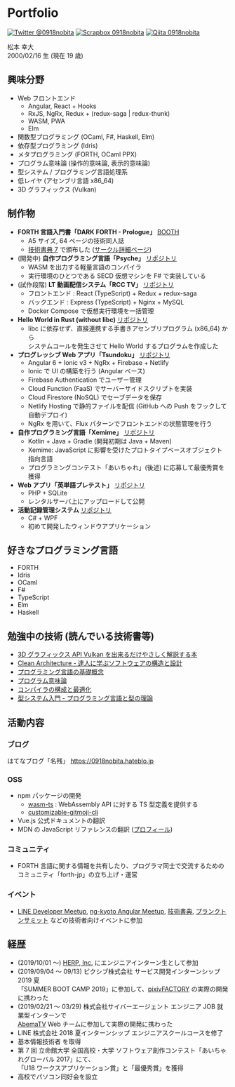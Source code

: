 # Portfolio

[![Twitter @0918nobita](https://img.shields.io/badge/Twitter-%400918nobita-blue.svg?style=flat-square&logo=twitter)](https://twitter.com/0918nobita) [![Scrapbox 0918nobita](https://img.shields.io/badge/Scrapbox-0918nobita-3CAC86?style=flat-square)](https://scrapbox.io/0918nobita/) [![Qiita 0918nobita](https://img.shields.io/badge/Qiita-0918nobita-brightgreen.svg?style=flat-square)](https://qiita.com/0918nobita)

松本 幸大  
2000/02/16 生 (現在 19 歳)

## 興味分野

- Web フロントエンド
  - Angular, React + Hooks
  - RxJS, NgRx, Redux + (redux-saga | redux-thunk)
  - WASM, PWA
  - Elm
- 関数型プログラミング (OCaml, F#, Haskell, Elm)
- 依存型プログラミング (Idris)
- メタプログラミング (FORTH, OCaml PPX)
- プログラム意味論 (操作的意味論, 表示的意味論)
- 型システム / プログラミング言語処理系
- 低レイヤ (アセンブリ言語 x86_64)
- 3D グラフィックス (Vulkan)

## 制作物

- **FORTH 言語入門書「DARK FORTH - Prologue」** [BOOTH](https://t.co/P311mCRU0U)
  - A5 サイズ, 64 ページの技術同人誌
  - [技術書典 7](https://techbookfest.org/event/tbf07) で頒布した ([サークル詳細ページ](https://techbookfest.org/event/tbf07/circle/5638538418716672))
- (開発中) **自作プログラミング言語「Psyche」** [リポジトリ](https://github.com/0918nobita/psyche)
  - WASM を出力する軽量言語のコンパイラ
  - 実行環境のひとつである SECD 仮想マシンを F# で実装している
- (試作段階) **LT 動画配信システム「RCC TV」** [リポジトリ](https://github.com/0918nobita/LTVOD)
  - フロントエンド : React (TypeScript) + Redux + redux-saga
  - バックエンド : Express (TypeScript) + Nginx + MySQL
  - Docker Compose で仮想実行環境を一括管理
- **Hello World in Rust (without libc)** [リポジトリ](https://github.com/0918nobita/low-level-helloworld)
  - libc に依存せず、直接連携する手書きアセンブリプログラム (x86_64) から<br>システムコールを発生させて Hello World するプログラムを作成した
- **プログレッシブ Web アプリ「Tsundoku」** [リポジトリ](https://github.com/TsundokuApp/Tsundoku)
  - Angular 6 + Ionic v3 + NgRx + Firebase + Netlify
  - Ionic で UI の構築を行う (Angular ベース)
  - Firebase Authentication でユーザー管理
  - Cloud Function (FaaS) でサーバーサイドスクリプトを実装
  - Cloud Firestore (NoSQL) でセーブデータを保存
  - Netlify Hosting で静的ファイルを配信 (GitHub への Push をフックして自動デプロイ)
  - NgRx を用いて、Flux パターンでフロントエンドの状態管理を行う
- **自作プログラミング言語「Xemime」** [リポジトリ](https://github.com/xemime-lang/xemime)
  - Kotlin + Java + Gradle (開発初期は Java + Maven)
  - Xemime: JavaScript に影響を受けたプロトタイプベースオブジェクト指向言語
  - プログラミングコンテスト「あいちゃれ」(後述) に応募して最優秀賞を獲得
- **Web アプリ「英単語プレテスト」** [リポジトリ](https://github.com/0918nobita/eitango_pretest)
  - PHP + SQLite
  - レンタルサーバ上にアップロードして公開
- **活動記録管理システム** [リポジトリ](https://github.com/0918nobita/Activity-Recording-System)
  - C# + WPF
  - 初めて開発したウィンドウアプリケーション

## 好きなプログラミング言語

- FORTH
- Idris
- OCaml
- F#
- TypeScript
- Elm
- Haskell

## 勉強中の技術 (読んでいる技術書等)

- [3D グラフィックス API Vulkan を出来るだけやさしく解説する本](https://fadis.booth.pm/items/1562222)
- [Clean Architecture - 達人に学ぶソフトウェアの構造と設計](https://www.amazon.co.jp/Clean-Architecture-%E9%81%94%E4%BA%BA%E3%81%AB%E5%AD%A6%E3%81%B6%E3%82%BD%E3%83%95%E3%83%88%E3%82%A6%E3%82%A7%E3%82%A2%E3%81%AE%E6%A7%8B%E9%80%A0%E3%81%A8%E8%A8%AD%E8%A8%88-Robert-C-Martin/dp/4048930656/ref=sr_1_1?ie=UTF8&qid=1548211522&sr=8-1&keywords=clean+architecture)
- [プログラミング言語の基礎概念](https://www.amazon.co.jp/%E3%83%97%E3%83%AD%E3%82%B0%E3%83%A9%E3%83%9F%E3%83%B3%E3%82%B0%E8%A8%80%E8%AA%9E%E3%81%AE%E5%9F%BA%E7%A4%8E%E6%A6%82%E5%BF%B5-%E3%83%A9%E3%82%A4%E3%83%96%E3%83%A9%E3%83%AA%E6%83%85%E5%A0%B1%E5%AD%A6%E3%82%B3%E3%82%A2%E3%83%BB%E3%83%86%E3%82%AD%E3%82%B9%E3%83%88-%E4%BA%94%E5%8D%81%E5%B5%90-%E6%B7%B3/dp/4781912850/ref=sr_1_1?s=books&ie=UTF8&qid=1548211698&sr=1-1&keywords=%E3%83%97%E3%83%AD%E3%82%B0%E3%83%A9%E3%83%9F%E3%83%B3%E3%82%B0%E8%A8%80%E8%AA%9E%E3%81%AE%E5%9F%BA%E7%A4%8E%E6%A6%82%E5%BF%B5)
- [プログラム意味論](https://www.amazon.co.jp/%E3%83%97%E3%83%AD%E3%82%B0%E3%83%A9%E3%83%A0%E6%84%8F%E5%91%B3%E8%AB%96-%E6%83%85%E5%A0%B1%E6%95%B0%E5%AD%A6%E8%AC%9B%E5%BA%A7-%E6%A8%AA%E5%86%85-%E5%AF%9B%E6%96%87/dp/4320026578)
- [コンパイラの構成と最適化](https://www.amazon.co.jp/%E3%82%B3%E3%83%B3%E3%83%91%E3%82%A4%E3%83%A9%E3%81%AE%E6%A7%8B%E6%88%90%E3%81%A8%E6%9C%80%E9%81%A9%E5%8C%96-%E4%B8%AD%E7%94%B0-%E8%82%B2%E7%94%B7/dp/4254121776/ref=sr_1_3?__mk_ja_JP=%E3%82%AB%E3%82%BF%E3%82%AB%E3%83%8A&keywords=%E3%82%B3%E3%83%B3%E3%83%91%E3%82%A4%E3%83%A9%E3%81%AE%E6%A7%8B%E6%88%90%E3%81%A8&qid=1561218844&s=books&sr=1-3)
- [型システム入門 - プログラミング言語と型の理論](https://www.amazon.co.jp/%E5%9E%8B%E3%82%B7%E3%82%B9%E3%83%86%E3%83%A0%E5%85%A5%E9%96%80-%E2%88%92%E3%83%97%E3%83%AD%E3%82%B0%E3%83%A9%E3%83%9F%E3%83%B3%E3%82%B0%E8%A8%80%E8%AA%9E%E3%81%A8%E5%9E%8B%E3%81%AE%E7%90%86%E8%AB%96%E2%88%92-Benjamin-C-Pierce/dp/4274069117/ref=sr_1_cc_1?s=aps&ie=UTF8&qid=1548211658&sr=1-1-catcorr&keywords=%E5%9E%8B%E3%82%B7%E3%82%B9%E3%83%86%E3%83%A0%E5%85%A5%E9%96%80)

## 活動内容

### ブログ

はてなブログ「名残」 https://0918nobita.hateblo.jp

### OSS

- npm パッケージの開発
  - [wasm-ts](https://github.com/0918nobita/wasm-ts) : WebAssembly API に対する TS 型定義を提供する
  - [customizable-gitmoji-cli](https://github.com/SnO2WMaN/customizable-gitmoji-cli)
- Vue.js 公式ドキュメントの翻訳
- MDN の JavaScript リファレンスの翻訳 ([プロフィール](https://developer.mozilla.org/ja/profiles/0918nobita))

### コミュニティ

- FORTH 言語に関する情報を共有したり、プログラマ同士で交流するためのコミュニティ「forth-jp」の立ち上げ・運営

### イベント

- [LINE Developer Meetup](https://line.connpass.com/), [ng-kyoto Angular Meetup](http://ng-kyoto.github.io/), [技術書典](https://techbookfest.org/), [プランクトンサミット](https://plankton-summit.github.io/) などの技術者向けイベントに参加

## 経歴

- (2019/10/01 〜) [HERP, Inc.](https://herp.co.jp/) にエンジニアインターン生として参加
- (2019/09/04 ～ 09/13) ピクシブ株式会社 サービス開発インターンシップ 2019 夏<br>「SUMMER BOOT CAMP 2019」に参加して、[pixivFACTORY](https://factory.pixiv.net/) の実際の開発に携わった
- (2019/02/21 〜 03/29) 株式会社サイバーエージェント エンジニア JOB 就業型インターンで<br>[AbemaTV](https://abema.tv/) Web チームに参加して実際の開発に携わった
- LINE 株式会社 2018 夏インターンシップ エンジニアスクールコースを修了
- 基本情報技術者 を取得
- 第 7 回 立命館大学 全国高校・大学 ソフトウェア創作コンテスト「あいちゃれグローバル 2017」にて、  
  「U18 ワークスアプリケーション賞」と「最優秀賞」を獲得
- 高校でパソコン同好会を設立
